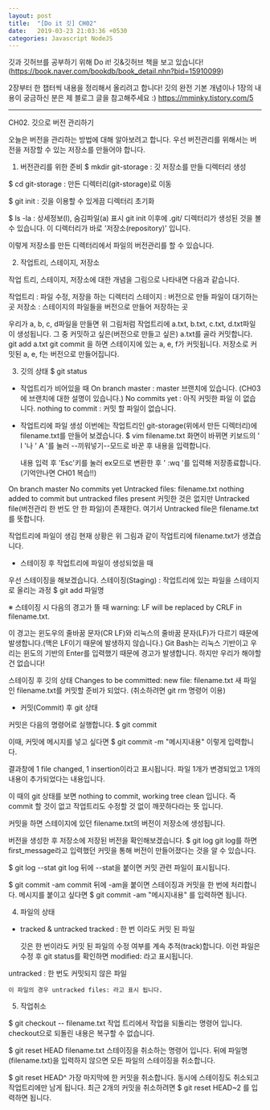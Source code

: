 ```yaml
---
layout: post
title:  "[Do it 깃] CH02"
date:   2019-03-23 21:03:36 +0530
categories: Javascript NodeJS
---
```

깃과 깃허브를 공부하기 위해 Do it! 깃&깃허브 책을 보고 있습니다!
(https://book.naver.com/bookdb/book_detail.nhn?bid=15910099)

2장부터 한 챕터씩 내용을 정리해서 올리려고 합니다!
깃의 완전 기본 개념이나 1장의 내용이 궁금하신 분은 제 블로그 글을 참고해주세요 :) https://mminky.tistory.com/5

-----------------------------------------------------------------------------------------------------------------------------------
CH02. 깃으로 버전 관리하기

오늘은 버전을 관리하는 방법에 대해 알아보려고 합니다.
우선 버전관리를 위해서는 버전을 저장할 수 있는 저장소를 만들어야 합니다.

1) 버전관리를 위한 준비
  $ mkdir git-storage
     : 깃 저장소를 만들 디렉터리 생성

  $ cd git-storage
     : 만든 디렉터리(git-storage)로 이동

  $ git init
     : 깃을 이용할 수 있게끔 디렉터리 초기화

  $ ls -la
     : 상세정보(l), 숨김파일(a) 표시
      git init 이후에 .git/ 디렉터리가 생성된 것을 볼 수 있습니다. 이 디렉터리가 바로 '저장소(repository)' 입니다.

이렇게 저장소를 만든 디렉터리에서 파일의 버전관리를 할 수 있습니다.


2) 작업트리, 스테이지, 저장소

작업 트리, 스테이지, 저장소에 대한 개념을 그림으로 나타내면 다음과 같습니다.



작업트리 : 파일 수정, 저장을 하는 디렉터리
스테이지 : 버전으로 만들 파일이 대기하는 곳
저장소 : 스테이지의 파일들을 버전으로 만들어 저장하는 곳


우리가 a, b, c, d파일을 만들면 위 그림처럼 작업트리에 a.txt, b.txt, c.txt, d.txt파일이 생성됩니다.
그 중 커밋하고 싶은(버전으로 만들고 싶은) a.txt를 골라 커밋합니다. git add a.txt
git commit 을 하면 스테이지에 있는 a, e, f가 커밋됩니다.
저장소로 커밋된 a, e, f는 버전으로 만들어집니다.

3) 깃의 상태
  $ git status

- 작업트리가 비어있을 때
On branch master : master 브랜치에 있습니다. (CH03에 브랜치에 대한 설명이 있습니다.)
No commits yet : 아직 커밋한 파일 이 없습니다.
nothing to commit : 커밋 할 파일이 없습니다.

- 작업트리에 파일 생성
 이번에는 작업트리인 git-storage(위에서 만든 디렉터리)에 filename.txt를 만들어 보겠습니다.
  $ vim filename.txt
  화면이 바뀌면 키보드의 ' I '나 ' A '를 눌러 --끼워넣기--모드로 바꾼 후 내용을 입력합니다.

  내용 입력 후 'Esc'키를 눌러 ex모드로 변환한 후 ' :wq '를 입력해 저장종료합니다. (기억안나면 CH01 복습!!)

On branch master
No commits yet
Untracked files: filename.txt
nothing added to commit but untracked files present
커밋한 것은 없지만 Untracked file(버전관리 한 번도 안 한 파일)이 존재한다.
여기서 Untracked file은 filename.txt를 뜻합니다.

작업트리에 파일이 생김
현재 상황은 위 그림과 같이 작업트리에 filename.txt가 생겼습니다.

- 스테이징 후 작업트리에 파일이 생성되었을 때

우선 스테이징을 해보겠습니다.
  스테이징(Staging)
  : 작업트리에 있는 파일을 스테이지로 올리는 과정
  $ git add 파일명

  ※ 스테이징 시 다음의 경고가 뜰 때
  warning: LF will be replaced by CRLF in filename.txt.

이 경고는 윈도우의 줄바꿈 문자(CR LF)와 리눅스의 줄바꿈 문자(LF)가 다르기 때문에 발생합니다.(맥은 LF이기 때문에 발생하지 않습니다.)
Git Bash는 리눅스 기반이고 우리는 윈도의 기반의 Enter를 입력했기 때문에 경고가 발생합니다.
하지만 우리가 해야할 건 없습니다!

스테이징 후 깃의 상태
Changes to be committed:
   new file: filename.txt
새 파일인 filename.txt를 커밋할 준비가 되었다.
(취소하려면 git rm 명령어 이용)

- 커밋(Commit) 후 git 상태
   
 커밋은 다음의 명령어로 실행합니다.
 $ git commit

이때, 커밋에 메시지를 넣고 싶다면
$ git commit -m "메시지내용" 이렇게 입력합니다.

결과창에 1 file changed, 1 insertion이라고 표시됩니다.
파일 1개가 변경되었고 1개의 내용이 추가되었다는 내용입니다.

이 때의 git 상태를 보면 nothing to commit, working tree clean 입니다.
즉 commit 할 것이 없고 작업트리도 수정할 것 없이 깨끗하다라는 뜻 입니다.

커밋을 하면 스테이지에 있던 filename.txt의 버전이 저장소에 생성됩니다.

버전을 생성한 후 저장소에 저장된 버전을 확인해보겠습니다.
$ git log
git log를 하면 first_message라고 입력했던 커밋을 통해 버전이 만들어졌다는 것을 알 수 있습니다.

$ git log --stat
git log 뒤에 --stat을 붙이면 커밋 관련 파일이 표시됩니다.

$ git commit -am
commit 뒤에 -am을 붙이면 스테이징과 커밋을 한 번에 처리합니다.
메시지를 붙이고 싶다면 $ git commit -am "메시지내용" 를 입력하면 됩니다.

 
4) 파일의 상태
  - tracked & untracked
   tracked : 한 번 이라도 커밋 된 파일

    깃은 한 번이라도 커밋 된 파일의 수정 여부를 계속 추적(track)합니다.
    이런 파일은 수정 후 git status를 확인하면 modified: 라고 표시됩니다.

   untracked : 한 번도 커밋되지 않은 파일

    이 파일의 경우 untracked files: 라고 표시 됩니다.


5) 작업취소

$ git checkout -- filename.txt
작업 트리에서 작업을 되돌리는 명령어 입니다. checkout으로 되돌린 내용은 복구할 수 없습니다.

$ git reset HEAD filename.txt
스테이징을 취소하는 명령어 입니다. 뒤에 파일명(filename.txt)을 입력하지 않으면
모든 파일의 스테이징을 취소합니다.

$ git reset HEAD^
가장 마지막에 한 커밋을 취소합니다. 동시에 스테이징도 취소되고 작업트리에만 남게 됩니다.
최근 2개의 커밋을 취소하려면 $ git reset HEAD~2 를 입력하면 됩니다.
